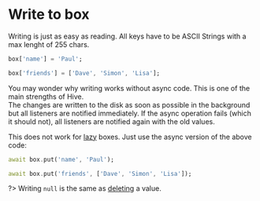 # Write to box

Writing is just as easy as reading. All keys have to be ASCII Strings with a max lenght of 255 chars.

```dart
box['name'] = 'Paul';

box['friends'] = ['Dave', 'Simon', 'Lisa'];
```

You may wonder why writing works without async code. This is one of the main strengths of Hive.<br>
The changes are written to the disk as soon as possible in the background but all listeners are notified immediately. If the async operation fails (which it should not), all listeners are notified again with the old values.

This does not work for [lazy](lazy_box.md) boxes. Just use the async version of the above code:

```dart
await box.put('name', 'Paul');

await box.put('friends', ['Dave', 'Simon', 'Lisa']);
```

?> Writing `null` is the same as [deleting](delete.md) a value.
